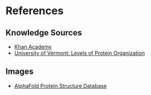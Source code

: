 # References
## Knowledge Sources
- [Khan Academy](https://www.khanacademy.org/science/biology/macromolecules/proteins-and-amino-acids/a/orders-of-protein-structure)
- [University of Vermont: Levels of Protein Organization](https://comis.med.uvm.edu/VIC/coursefiles/MD540/MD540-Protein_Organization_10400_574581210/Protein-org/Protein_Organization_print.html)
## Images
- [AlphaFold Protein Structure Database](https://alphafold.ebi.ac.uk/)
